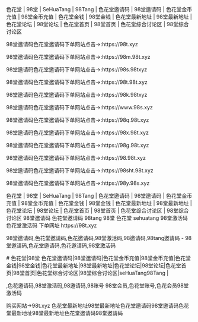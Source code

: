
<p> 色花堂 | 98堂 | SeHuaTang | 98Tang | 色花堂邀请码 | 98堂邀请码 | 色花堂金币充值 | 98堂金币充值 | 色花堂金钱 | 98堂金钱 | 色花堂最新地址 | 98堂最新地址 | 色花堂论坛 | 98堂论坛 | 色花堂首页 | 98堂首页 | 色花堂综合讨论区 | 98堂综合讨论区</p>

<p>98堂邀请码色花堂邀请码下单网站点击→:https://98t.xyz</p>
<p>98堂邀请码色花堂邀请码下单网站点击→:https://98m.98t.xyz</p>
<p>98堂邀请码色花堂邀请码下单网站点击→:https://98s.98txyz</p>
<p>98堂邀请码色花堂邀请码下单网站点击→:https://98t.98t.xyz</p>
<p>98堂邀请码色花堂邀请码下单网站点击→:https://98k.98txyz</p>
<p>98堂邀请码色花堂邀请码下单网站点击→:https://www.98s.xyz</p>
<p>98堂邀请码色花堂邀请码下单网站点击→:https://98q.98t.xyz</p>
<p>98堂邀请码色花堂邀请码下单网站点击→:https://98x.98t.xyz</p>
<p>98堂邀请码色花堂邀请码下单网站点击→:https://98g.98t.xyz</p>
<p>98堂邀请码色花堂邀请码下单网站点击→:https://98.98t.xyz</p>
<p>98堂邀请码色花堂邀请码下单网站点击→:https://98sht.98t.xyz</p>
<p>98堂邀请码色花堂邀请码下单网站点击→:https://98y.98s.xyz</p>

<p>色花堂 | 98堂 | SeHuaTang | 98Tang | 色花堂邀请码 | 98堂邀请码 | 色花堂金币充值 | 98堂金币充值 | 色花堂金钱 | 98堂金钱 | 色花堂最新地址 | 98堂最新地址 | 色花堂论坛 | 98堂论坛 | 色花堂首页 | 98堂首页 | 色花堂综合讨论区 | 98堂综合讨论区
98堂邀请码 色花堂邀请码 98tang 98堂 色花堂 sehuatang 98堂激活码 色花堂激活码 下单网址 https://98t.xyz</p>
<p>98堂邀请码,色花堂邀请码,色花邀请码,98堂激活码,98邀请码,98tang邀请码 - 98堂邀请码,色花堂邀请码,色花邀请码,98堂激活码</p>


<p># 色花堂|98堂 色花堂邀请码|98堂邀请码|色花堂金币充值|98堂金币充值|色花堂金钱|98堂金钱|色花堂最新地址|98堂最新地址|色花堂论坛|98堂论坛|色花堂首页|98堂首页|色花堂综合讨论区|98堂综合讨论区|seHuaTang98Tang |</p>
	,色花邀请码,98堂激活码,98邀请码,98账号 98堂会员,色花堂账号,色花会员98堂激活码


购买网站→98t.xyz 色花堂最新地址98堂最新地址色花堂邀请码98堂邀请码色花堂最新地址98堂最新地址色花堂邀请码98堂邀请码
